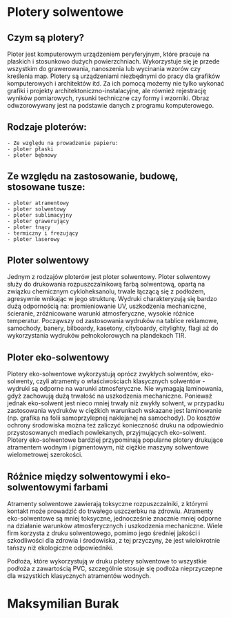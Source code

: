 # Plotery solwentowe

## Czym są plotery?
 Ploter jest komputerowym urządzeniem peryferyjnym, które pracuje na płaskich i stosunkowo dużych powierzchniach. Wykorzystuje się je przede wszystkim do grawerowania, nanoszenia lub wycinania wzorów czy kreślenia map. Plotery są urządzeniami niezbędnymi do pracy dla grafików komputerowych i architektów itd. Za ich pomocą możemy nie tylko wykonać grafiki i projekty architektoniczno-instalacyjne, ale również rejestrację wyników pomiarowych, rysunki techniczne czy formy i wzorniki. Obraz odwzorowywany jest na podstawie danych z programu komputerowego.

## Rodzaje ploterów:
 	- Ze względu na prowadzenie papieru:
 	- ploter płaski
 	- ploter bębnowy

## Ze względu na zastosowanie, budowę, stosowane tusze:
 	- ploter atramentowy
 	- ploter solwentowy
 	- ploter sublimacyjny
 	- ploter grawerujący
 	- ploter tnący
 	- termiczny i frezujący
 	- ploter laserowy

## Ploter solwentowy
 Jednym z rodzajów ploterów jest ploter solwentowy. Ploter solwentowy służy do drukowania rozpuszczalnikową farbą solwentową, opartą na związku chemicznym cykloheksanolu, trwale łączącą się z podłożem, agresywnie wnikając w jego strukturę. Wydruki charakteryzują się bardzo dużą odpornością na: promieniowanie UV, uszkodzenia mechaniczne, ścieranie, zróżnicowane warunki atmosferyczne, wysokie różnice temperatur. Począwszy od zastosowania wydruków na tablice reklamowe, samochody, banery, bilboardy, kasetony, cityboardy, citylighty, flagi aż do wykorzystania wydruków pełnokolorowych na plandekach TIR.

## Ploter eko-solwentowy
 Plotery eko-solwentowe wykorzystują oprócz zwykłych solwentów, eko-solwenty, czyli atramenty o właściwościach klasycznych solwentów - wydruki są odporne na warunki atmosferyczne. Nie wymagają laminowania, gdyż zachowują dużą trwałość na uszkodzenia mechaniczne. Ponieważ jednak eko-solwent jest nieco mniej trwały niż zwykły solwent, w przypadku zastosowania wydruków w ciężkich warunkach wskazane jest laminowanie (np. grafika na folii samoprzylepnej naklejanej na samochody). Do kosztów ochrony środowiska można też zaliczyć konieczność druku na odpowiednio przystosowanych mediach powlekanych, przyjmujących eko-solwent. Plotery eko-solwentowe bardziej przypominają popularne plotery drukujące atramentem wodnym i pigmentowym, niż ciężkie maszyny solwentowe wielometrowej szerokości.

## Różnice między solwentowymi i eko-solwentowymi farbami
 Atramenty solwentowe zawierają toksyczne rozpuszczalniki, z którymi kontakt może prowadzić do trwałego uszczerbku na zdrowiu. Atramenty eko-solwentowe są mniej toksyczne, jednocześnie znacznie mniej odporne na działanie warunków atmosferycznych i uszkodzenia mechaniczne. Wiele firm korzysta z druku solwentowego, pomimo jego średniej jakości i szkodliwości dla zdrowia i środowiska, z tej przyczyny, że jest wielokrotnie tańszy niż ekologiczne odpowiedniki.


 Podłoża, które wykorzystują w druku plotery solwentowe to wszystkie podłoża z zawartością PVC, szczególnie stosuje się podłoża nieprzyczepne dla wszystkich klasycznych atramentów wodnych.

# Maksymilian Burak
